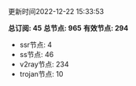 更新时间2022-12-22 15:33:53

**总订阅: 45**
**总节点: 965**
**有效节点: 294**
- ssr节点: 4
- ss节点: 46
- v2ray节点: 234
- trojan节点: 10
